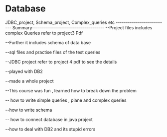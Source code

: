 # Database
JDBC_project, Schema_project, Complex_queries etc
-------------------------- Summary------------------------------------
--Project files includes complex Queries refer to project3 Pdf

--Further it includes schema of data base

--sql files and practise files of the test queries

--JDBC project refer to project 4 pdf to see the details

--played with DB2 

--made a whole project 

--This course was fun , learned how to break down the problem

-- how to write simple queries , plane and complex queries

--how to write schema

-- how to connect database in java project

--how to deal with DB2 and its stupid errors
